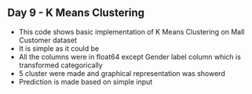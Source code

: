 ## Day 9 - K Means Clustering
- This code shows basic implementation of K Means Clustering on Mall Customer dataset
- It is simple as it could be
- All the columns were in float64 except Gender label column which is transformed categorically
- 5 cluster were made and graphical representation was showerd
- Prediction is made based on simple input